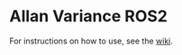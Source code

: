 # Allan Variance ROS2

For instructions on how to use, see the [wiki](https://github.com/ripl-lab/allan_variance_ros2/wiki).
